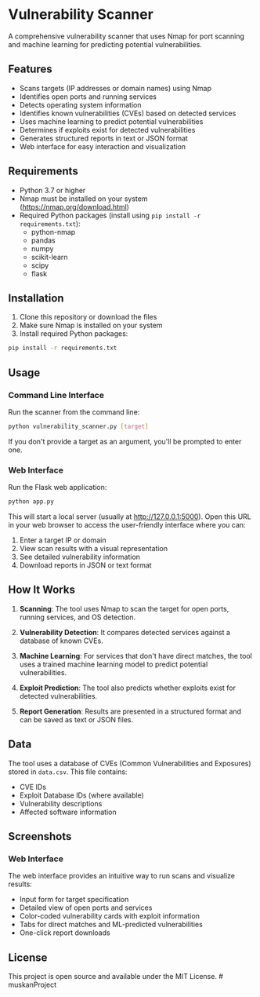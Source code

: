 # Vulnerability Scanner

A comprehensive vulnerability scanner that uses Nmap for port scanning and machine learning for predicting potential vulnerabilities.

## Features

- Scans targets (IP addresses or domain names) using Nmap
- Identifies open ports and running services
- Detects operating system information
- Identifies known vulnerabilities (CVEs) based on detected services
- Uses machine learning to predict potential vulnerabilities
- Determines if exploits exist for detected vulnerabilities
- Generates structured reports in text or JSON format
- Web interface for easy interaction and visualization

## Requirements

- Python 3.7 or higher
- Nmap must be installed on your system (https://nmap.org/download.html)
- Required Python packages (install using `pip install -r requirements.txt`):
  - python-nmap
  - pandas
  - numpy
  - scikit-learn
  - scipy
  - flask

## Installation

1. Clone this repository or download the files
2. Make sure Nmap is installed on your system
3. Install required Python packages:

```bash
pip install -r requirements.txt
```

## Usage

### Command Line Interface

Run the scanner from the command line:

```bash
python vulnerability_scanner.py [target]
```

If you don't provide a target as an argument, you'll be prompted to enter one.

### Web Interface

Run the Flask web application:

```bash
python app.py
```

This will start a local server (usually at http://127.0.0.1:5000). Open this URL in your web browser to access the user-friendly interface where you can:

1. Enter a target IP or domain
2. View scan results with a visual representation
3. See detailed vulnerability information
4. Download reports in JSON or text format

## How It Works

1. **Scanning**: The tool uses Nmap to scan the target for open ports, running services, and OS detection.

2. **Vulnerability Detection**: It compares detected services against a database of known CVEs.

3. **Machine Learning**: For services that don't have direct matches, the tool uses a trained machine learning model to predict potential vulnerabilities.

4. **Exploit Prediction**: The tool also predicts whether exploits exist for detected vulnerabilities.

5. **Report Generation**: Results are presented in a structured format and can be saved as text or JSON files.

## Data

The tool uses a database of CVEs (Common Vulnerabilities and Exposures) stored in `data.csv`. This file contains:

- CVE IDs
- Exploit Database IDs (where available)
- Vulnerability descriptions
- Affected software information

## Screenshots

### Web Interface
The web interface provides an intuitive way to run scans and visualize results:
- Input form for target specification
- Detailed view of open ports and services
- Color-coded vulnerability cards with exploit information
- Tabs for direct matches and ML-predicted vulnerabilities
- One-click report downloads

## License

This project is open source and available under the MIT License. #   m u s k a n P r o j e c t  
 